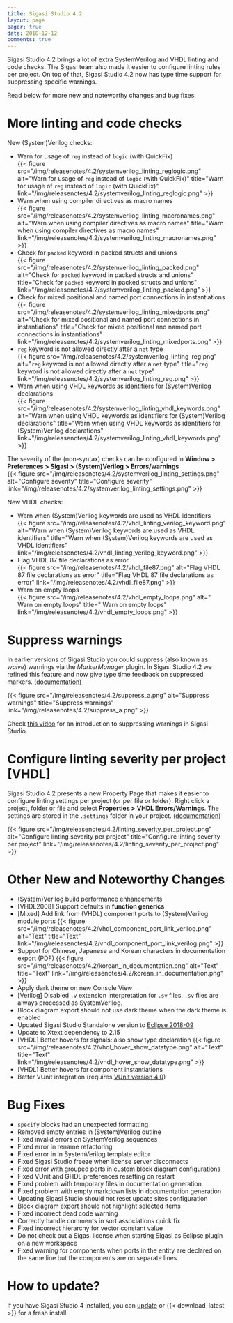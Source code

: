 ```yaml
---
title: Sigasi Studio 4.2
layout: page
pager: true
date: 2018-12-12
comments: true
---
```

Sigasi Studio 4.2 brings a lot of extra SystemVerilog and VHDL linting and code checks. The Sigasi team also made it easier to configure linting rules per project. On top of that, Sigasi Studio 4.2 now has type time support for suppressing specific warnings.

Read below for more new and noteworthy changes and bug fixes.

# More linting and code checks

New (System)Verilog checks:

* Warn for usage of `reg` instead of `logic` (with QuickFix)  
{{< figure src="/img/releasenotes/4.2/systemverilog_linting_reglogic.png" alt="Warn for usage of `reg` instead of `logic` (with QuickFix)" title="Warn for usage of `reg` instead of `logic` (with QuickFix)" link="/img/releasenotes/4.2/systemverilog_linting_reglogic.png" >}}
* Warn when using compiler directives as macro names  
{{< figure src="/img/releasenotes/4.2/systemverilog_linting_macronames.png" alt="Warn when using compiler directives as macro names" title="Warn when using compiler directives as macro names" link="/img/releasenotes/4.2/systemverilog_linting_macronames.png" >}}
* Check for `packed` keyword in packed structs and unions  
{{< figure src="/img/releasenotes/4.2/systemverilog_linting_packed.png" alt="Check for `packed` keyword in packed structs and unions" title="Check for `packed` keyword in packed structs and unions" link="/img/releasenotes/4.2/systemverilog_linting_packed.png" >}}
* Check for mixed positional and named port connections in instantiations  
{{< figure src="/img/releasenotes/4.2/systemverilog_linting_mixedports.png" alt="Check for mixed positional and named port connections in instantiations" title="Check for mixed positional and named port connections in instantiations" link="/img/releasenotes/4.2/systemverilog_linting_mixedports.png" >}}
* `reg` keyword is not allowed directly after a `net` type  
{{< figure src="/img/releasenotes/4.2/systemverilog_linting_reg.png" alt="`reg` keyword is not allowed directly after a `net` type" title="`reg` keyword is not allowed directly after a `net` type" link="/img/releasenotes/4.2/systemverilog_linting_reg.png" >}}
* Warn when using VHDL keywords as identifiers for (System)Verilog declarations  
{{< figure src="/img/releasenotes/4.2/systemverilog_linting_vhdl_keywords.png" alt="Warn when using VHDL keywords as identifiers for (System)Verilog declarations" title="Warn when using VHDL keywords as identifiers for (System)Verilog declarations" link="/img/releasenotes/4.2/systemverilog_linting_vhdl_keywords.png" >}}

The severity of the (non-syntax) checks can be configured in **Window > Preferences > Sigasi > (System)Verilog > Errors/warnings**  
{{< figure src="/img/releasenotes/4.2/systemverilog_linting_settings.png" alt="Configure severity" title="Configure severity" link="/img/releasenotes/4.2/systemverilog_linting_settings.png" >}}

New VHDL checks:

* Warn when (System)Verilog keywords are used as VHDL identifiers  
{{< figure src="/img/releasenotes/4.2/vhdl_linting_verilog_keyword.png" alt="Warn when (System)Verilog keywords are used as VHDL identifiers" title="Warn when (System)Verilog keywords are used as VHDL identifiers" link="/img/releasenotes/4.2/vhdl_linting_verilog_keyword.png" >}}
* Flag VHDL 87 file declarations as error  
{{< figure src="/img/releasenotes/4.2/vhdl_file87.png" alt="Flag VHDL 87 file declarations as error" title="Flag VHDL 87 file declarations as error" link="/img/releasenotes/4.2/vhdl_file87.png" >}}
* Warn on empty loops  
{{< figure src="/img/releasenotes/4.2/vhdl_empty_loops.png" alt=" Warn on empty loops" title=" Warn on empty loops" link="/img/releasenotes/4.2/vhdl_empty_loops.png" >}}

# Suppress warnings

In earlier versions of Sigasi Studio you could suppress (also known as *waive*) warnings via the *MarkerManager* plugin. In Sigasi Studio 4.2 we refined this feature and now give type time feedback on suppressed markers. ([documentation](/manual/linting#suppressing-warnings))

{{< figure src="/img/releasenotes/4.2/suppress_a.png" alt="Suppress warnings" title="Suppress warnings" link="/img/releasenotes/4.2/suppress_a.png" >}}

Check [this video](/screencasts/suppress) for an introduction to suppressing warnings in Sigasi Studio.

# Configure linting severity per project \[VHDL]

Sigasi Studio 4.2 presents a new Property Page that makes it easier to configure linting settings per project (or per file or folder).
Right click a project, folder or file and select **Properties > VHDL Errors/Warnings**. The settings are stored in the `.settings` folder in your project. ([documentation](/manual/linting#project-specific-linting-settings))


{{< figure src="/img/releasenotes/4.2/linting_severity_per_project.png" alt="Configure linting severity per project" title="Configure linting severity per project" link="/img/releasenotes/4.2/linting_severity_per_project.png" >}}


# Other New and Noteworthy Changes

* (System)Verilog build performance enhancements
* \[VHDL2008] Support defaults in **function generics**
* \[Mixed] Add link from (VHDL) component ports to (System)Verilog module ports
{{< figure src="/img/releasenotes/4.2/vhdl_component_port_link_verilog.png" alt="Text" title="Text" link="/img/releasenotes/4.2/vhdl_component_port_link_verilog.png" >}}
* Support for Chinese, Japanese and Korean characters in documentation export (PDF)
{{< figure src="/img/releasenotes/4.2/korean_in_documentation.png" alt="Text" title="Text" link="/img/releasenotes/4.2/korean_in_documentation.png" >}}
* Apply dark theme on new Console View
* \[Verilog] Disabled `.v` extension interpretation for `.sv` files. `.sv` files are always processed as SystemVerilog.
* Block diagram export should not use dark theme when the dark theme is enabled
* Updated Sigasi Studio Standalone version to [Eclipse 2018-09](https://www.eclipse.org/eclipse/news/4.9/)
* Update to Xtext dependency to 2.15
* \[VHDL] Better hovers for signals: also show type declaration
{{< figure src="/img/releasenotes/4.2/vhdl_hover_show_datatype.png" alt="Text" title="Text" link="/img/releasenotes/4.2/vhdl_hover_show_datatype.png" >}}
* \[VHDL] Better hovers for component instantiations
* Better VUnit integration (requires [VUnit version 4.0](https://vunit.github.io/cli.html#json-export))

# Bug Fixes

* `specify` blocks had an unexpected formatting
* Removed empty entries in (System)Verilog outline
* Fixed invalid errors on SystemVerilog sequences
* Fixed error in rename refactoring
* Fixed error in in SystemVerilog template editor
* Fixed Sigasi Studio freeze when license server disconnects
* Fixed error with grouped ports in custom block diagram configurations
* Fixed VUnit and GHDL preferences resetting on restart
* Fixed problem with temporary files in documentation generation
* Fixed problem with empty markdown lists in documentation generation
* Updating Sigasi Studio should not reset update sites configuration
* Block diagram export should not highlight selected items
* Fixed incorrect dead code warning
* Correctly handle comments in sort associations quick fix
* Fixed incorrect hierarchy for vector constant value
* Do not check out a Sigasi license when starting Sigasi as Eclipse plugin on a new workspace
* Fixed warning for components when ports in the entity are declared on the same line but the components are on separate lines

# How to update?

If you have Sigasi Studio 4 installed, you can [update](/manual/setup#software-updates) or {{< download_latest >}} for a fresh install.
